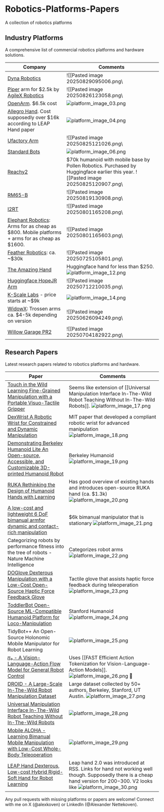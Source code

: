 # Robotics-Platforms-Papers

A collection of robotics platforms

## Industry Platforms

A comprehensive list of commercial robotics platforms and hardware solutions.

| Company | Comments |
|-------|-------|
| [Dyna Robotics](https://www.dyna.co/) | ![[Pasted image 20250829095006.png\ |
| [Piper](https://global.agilex.ai/products/piper) arm for $2.5k by [AgileX Robotics](https://global.agilex.ai/pages/about-us) | ![[Pasted image 20250826123058.png\ |
| [OpenArm](https://github.com/enactic/openarm). $6.5k cost | ![platform_image_03.png](images/platform_image_03.png) |
| [Allegro Hand](https://www.allegrohand.com/?gad_source=1&gad_campaignid=21343116219&gbraid=0AAAAA9UNdCx_a9ovFh8C1jpO0fg2CgIxe&gclid=CjwKCAjwtrXFBhBiEiwAEKen1yZzFNLVnxucm3Pu7FraqHEa33LmQwF7H-VHnctP5Q5-Asm_xQv0IBoChKgQAvD_BwE). Cost supposedly over $16k according to LEAP Hand paper | ![platform_image_04.png](images/platform_image_04.png) |
| [Ufactory Arm](https://www.ufactory.us/?utm_source=google&utm_medium=cpc&utm_campaign=competitorsaisa&utm_term=ur&gad_source=1&gad_campaignid=22247466162&gbraid=0AAAAApkOHBCXVyg-3N4z2NMVbNN4x8Hpy&gclid=CjwKCAjwk7DFBhBAEiwAeYbJsX-UCjeetiMaLv2gJDxo9XbBT2ssLuWmWGtq4MRxVJvQ-wp1wRRgyxoCbOsQAvD_BwE) | ![[Pasted image 20250825121026.png\ |
| [Standard Bots](https://standardbots.com/?utm_term=cobots&utm_campaign=Search-HighValue&utm_source=adwords&utm_medium=ppc&hsa_acc=7267437431&hsa_cam=22846672441&hsa_grp=183461319255&hsa_ad=680186556473&hsa_src=g&hsa_tgt=kwd-304891322623&hsa_kw=cobots&hsa_mt=b&hsa_net=adwords&hsa_ver=3&gad_source=1&gad_campaignid=22846672441&gbraid=0AAAAABoFo6iSiMPcya4mZ98dAuyINwvLn&gclid=CjwKCAjwk7DFBhBAEiwAeYbJseTpTkBng-Ujyhn-TYrXs36dixGhTThXJSJMFRzToWIJIFNjUEZfXhoCgi8QAvD_BwE) | ![platform_image_06.png](images/platform_image_06.png) |
| [Reachy2](https://fortune.com/2025/04/14/ai-company-hugging-face-buys-humanoid-robot-company-pollen-robotics-reachy-2/) | $70k humanoid with mobile base by Pollen Robotics. Purchased by Huggingface earlier this year. ![[Pasted image 20250825120907.png\ |
| [RM65-B](https://www.realman-robotics.com/rm65-ae1.html) | ![[Pasted image 20250819130908.png\ |
| [I2RT](https://i2rt.com/products/yam-manipulator) | ![[Pasted image 20250801165208.png\ |
| [Elephant Robotics](https://shop.elephantrobotics.com/?utm_term=elephant%20robotics&utm_campaign=%E3%80%90%E4%B8%8D%E8%83%BD%E8%B6%85%E8%BF%87430%E3%80%91Elephantrobotics%E5%93%81%E7%89%8C%E5%90%8D&utm_source=adwords&utm_medium=ppc&dm_acc=3657328933&dm_cam=15616166851&dm_grp=131630769775&dm_ad=570368651482&dm_src=g&dm_tgt=kwd-443848233998&dm_kw=elephant%20robotics&dm_mt=b&dm_net=adwords&dm_ver=3&gad_source=1&gbraid=0AAAAACw-MsX4f1-oFC9YTqdkcso9cTihy&gclid=Cj0KCQjwlMfABhCWARIsADGXdy8mvXngKkAZZ0NyIAoEWhgrBYjIz_5fFLeX91ds-k-yrcSb-PQiNr0aAjBSEALw_wcB): Arms for as cheap as $800. Mobile platforms + arms for as cheap as $1600. | ![[Pasted image 20250801165603.png\ |
| [Feather Robotics](https://feather.dev/): ca. ~$30k | ![[Pasted image 20250725105801.png\ |
| [The Amazing Hand](https://github.com/pollen-robotics/AmazingHand) | Huggingface hand for less than $250. ![platform_image_12.png](images/platform_image_12.png) |
| [Huggingface HopeJR Arm](https://huggingface.co/docs/lerobot/hope_jr) | ![[Pasted image 20250712210035.png\ |
| [K-Scale Labs](https://www.kscale.dev/) - price starts at ~$9k | ![platform_image_14.png](images/platform_image_14.png) |
| [WidowX](https://www.trossenrobotics.com/widowx-250): Trossen arms  ca. $4-5k depending on version | ![[Pasted image 20250626094249.png\ |
| [Willow Garage PR2](https://www.youtube.com/watch?v=J4m_tEEStiw&ab_channel=SquigglemomandFriends) | ![[Pasted image 20250704182922.png\ |

## Research Papers

Latest research papers related to robotics platforms and hardware.

| Paper | Comments |
|-------|-------|
| [Touch in the Wild Learning Fine-Grained Manipulation with a Portable Visuo-Tactile Gripper](https://arxiv.org/html/2507.15062v1) | Seems like extension of [[Universal Manipulation Interface In-The-Wild Robot Teaching Without In-The-Wild Robots]]. ![platform_image_17.png](images/platform_image_17.png) |
| [DexWrist A Robotic Wrist for Constrained and Dynamic Manipulation](https://arxiv.org/html/2507.01008v1) | MIT paper that developed a compliant robotic wrist for advanced manipulation ![platform_image_18.png](images/platform_image_18.png) |
| [Demonstrating Berkeley Humanoid Lite An Open-source, Accessible, and Customizable 3D-printed Humanoid Robot](https://arxiv.org/html/2504.17249v1) | Berkeley Humanoid ![platform_image_19.png](images/platform_image_19.png) |
| [RUKA Rethinking the Design of Humanoid Hands with Learning](https://ruka-hand.github.io/) | Has good overview of existing hands and introduces open-source RUKA hand (ca. $1.3k) ![platform_image_20.png](images/platform_image_20.png) |
| [A low-cost and lightweight 6 DoF bimanual armfor dynamic and contact-rich manipulation](https://arxiv.org/pdf/2502.16908) | $6k bimanual manipulator that is stationary ![platform_image_21.png](images/platform_image_21.png) |
| Categorizing robots by performance fitness into the tree of robots - Nature Machine Intelligence | Categorizes robot arms ![platform_image_22.png](images/platform_image_22.png) |
| [DOGlove Dexterous Manipulation with a Low-Cost Open-Source Haptic Force Feedback Glove](https://arxiv.org/html/2502.07730v1) | Tactile glove that assists haptic force feedback during teleoperation ![platform_image_23.png](images/platform_image_23.png) |
| [ToddlerBot Open-Source ML-Compatible Humanoid Platform for Loco-Manipulation](https://toddlerbot.github.io/) | Stanford Humanoid ![platform_image_24.png](images/platform_image_24.png) |
| TidyBot++ An Open-Source Holonomic Mobile Manipulator for Robot Learning | ![platform_image_25.png](images/platform_image_25.png) |
| [𝜋₀ - A Vision-Language-Action Flow Model for General Robot Control](https://arxiv.org/html/2410.24164v3) | Uses [[FAST Efficient Action Tokenization for Vision-Language-Action Models]]. ![platform_image_26.png](images/platform_image_26.png) 🔎 |
| [DROID - A Large-Scale In-The-Wild Robot Manipulation Dataset](https://arxiv.org/html/2403.12945v2) | Large dataset collected by 50+ authors, Berkeley, Stanford, UT Austin. ![platform_image_27.png](images/platform_image_27.png) |
| [Universal Manipulation Interface In-The-Wild Robot Teaching Without In-The-Wild Robots](https://arxiv.org/html/2402.10329v3) | ![platform_image_28.png](images/platform_image_28.png) |
| [Mobile ALOHA - Learning Bimanual Mobile Manipulation with Low-Cost Whole-Body Teleoperation](https://arxiv.org/html/2401.02117v1) | ![platform_image_29.png](images/platform_image_29.png) |
| [LEAP Hand Dexterous, Low-cost Hybrid Rigid-Soft Hand for Robot Learning](https://v2-adv.leaphand.com/#) | Leap hand 2.0 was introduced at RSS. Links for hand not working well though. Supposedly there is a cheap hand version for $200-$300. V2 looks like ![platform_image_30.png](images/platform_image_30.png) |

Any pull requests with missing platforms or papers are welcome! Connect with me on X (@alexkoven) or LinkedIn (@Alexander Nettekoven).

